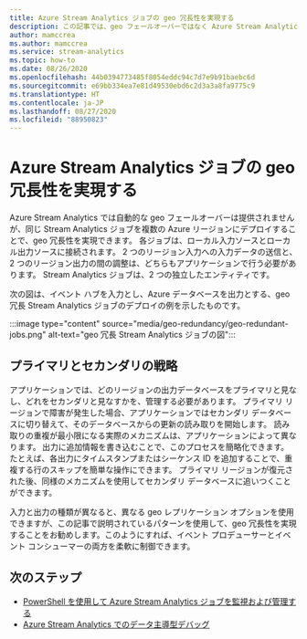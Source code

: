 ```yaml
---
title: Azure Stream Analytics ジョブの geo 冗長性を実現する
description: この記事では、geo フェールオーバーではなく Azure Stream Analytics ジョブの geo 冗長性を実現する方法について説明します。
author: mamccrea
ms.author: mamccrea
ms.service: stream-analytics
ms.topic: how-to
ms.date: 08/26/2020
ms.openlocfilehash: 44b0394773485f8054eddc94c7d7e9b91baebc6d
ms.sourcegitcommit: e69bb334ea7e81d49530ebd6c2d3a3a8fa9775c9
ms.translationtype: HT
ms.contentlocale: ja-JP
ms.lasthandoff: 08/27/2020
ms.locfileid: "88950823"
---
```

# <a name="achieve-geo-redundancy-for-azure-stream-analytics-jobs"></a>Azure Stream Analytics ジョブの geo 冗長性を実現する

Azure Stream Analytics では自動的な geo フェールオーバーは提供されませんが、同じ Stream Analytics ジョブを複数の Azure リージョンにデプロイすることで、geo 冗長性を実現できます。 各ジョブは、ローカル入力ソースとローカル出力ソースに接続されます。 2 つのリージョン入力への入力データの送信と、2 つのリージョン出力の間の調整は、どちらもアプリケーションで行う必要があります。 Stream Analytics ジョブは、2 つの独立したエンティティです。

次の図は、イベント ハブを入力とし、Azure データベースを出力とする、geo 冗長 Stream Analytics ジョブのデプロイの例を示したものです。

:::image type="content" source="media/geo-redundancy/geo-redundant-jobs.png" alt-text="geo 冗長 Stream Analytics ジョブの図":::

## <a name="primarysecondary-strategy"></a>プライマリとセカンダリの戦略

アプリケーションでは、どのリージョンの出力データベースをプライマリと見なし、どれをセカンダリと見なすかを、管理する必要があります。 プライマリ リージョンで障害が発生した場合、アプリケーションではセカンダリ データベースに切り替えて、そのデータベースからの更新の読み取りを開始します。 読み取りの重複が最小限になる実際のメカニズムは、アプリケーションによって異なります。 出力に追加情報を書き込むことで、このプロセスを簡略化できます。 たとえば、各出力にタイムスタンプまたはシーケンス ID を追加することで、重複する行のスキップを簡単な操作にできます。 プライマリ リージョンが復元された後、同様のメカニズムを使用してセカンダリ データベースに追いつくことができます。

入力と出力の種類が異なると、異なる geo レプリケーション オプションを使用できますが、この記事で説明されているパターンを使用して、geo 冗長性を実現することをお勧めします。このようにすれば、イベント プロデューサーとイベント コンシューマーの両方を柔軟に制御できます。

## <a name="next-steps"></a>次のステップ

* [PowerShell を使用して Azure Stream Analytics ジョブを監視および管理する](stream-analytics-monitor-and-manage-jobs-use-powershell.md)
* [Azure Stream Analytics でのデータ主導型デバッグ](stream-analytics-job-diagram-with-metrics.md)